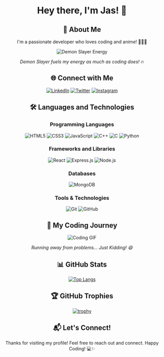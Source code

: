 <div align="center">

# Hey there, I'm Jas! 👋

## 🌟 About Me

I'm a passionate developer who loves coding and anime! 🧑‍💻✨

![Demon Slayer Energy](https://media.tenor.com/qxsQpk34ONoAAAAM/g%C3%BCnayd%C4%B1n-g%C3%BCl.gif)

*Demon Slayer fuels my energy as much as coding does!* 🔥

## 🌐 Connect with Me

[![LinkedIn](https://img.shields.io/badge/LinkedIn-blue?style=for-the-badge&logo=linkedin)](https://www.linkedin.com/in/jas-gandhi-265585202/)
[![Twitter](https://img.shields.io/badge/Twitter-blue?style=for-the-badge&logo=twitter)](https://x.com/Grandslayerr)
[![Instagram](https://img.shields.io/badge/Instagram-purple?style=for-the-badge&logo=instagram)](https://www.instagram.com/__jas.g__/)

## 🛠️ Languages and Technologies

### Programming Languages
![HTML5](https://img.shields.io/badge/-HTML5-000?style=for-the-badge&logo=HTML5)
![CSS3](https://img.shields.io/badge/-CSS3-000?style=for-the-badge&logo=CSS3&logoColor=1572B6)
![JavaScript](https://img.shields.io/badge/-JavaScript-000?style=for-the-badge&logo=JavaScript)
![C++](https://img.shields.io/badge/-C++-000?style=for-the-badge&logo=cplusplus&logoColor=00599C)
![C](https://img.shields.io/badge/-C-000?style=for-the-badge&logo=C&logoColor=A8B9CC)
![Python](https://img.shields.io/badge/-Python-000?style=for-the-badge&logo=Python)

### Frameworks and Libraries
![React](https://img.shields.io/badge/-React-000?style=for-the-badge&logo=React)
![Express.js](https://img.shields.io/badge/-Express.js-000?style=for-the-badge&logo=express)
![Node.js](https://img.shields.io/badge/-Node.js-000?style=for-the-badge&logo=nodedotjs)

### Databases
![MongoDB](https://img.shields.io/badge/-MongoDB-000?style=for-the-badge&logo=MongoDB)

### Tools & Technologies
![Git](https://img.shields.io/badge/-Git-000?style=for-the-badge&logo=git)
![GitHub](https://img.shields.io/badge/-GitHub-000?style=for-the-badge&logo=github)

## 🚀 My Coding Journey

![Coding GIF](https://media.tenor.com/cJtDhl2-MP0AAAAi/goku-dragon-ball.gif)

*Running away from problems... Just Kidding! 😄*

## 📊 GitHub Stats

[![Top Langs](https://github-readme-stats.vercel.app/api/top-langs/?username=YourGitHubUsername&layout=compact&theme=radical)](https://github.com/anuraghazra/github-readme-stats)

## 🏆 GitHub Trophies

[![trophy](https://github-profile-trophy.vercel.app/?username=YourGitHubUsername&theme=radical&column=7)](https://github.com/ryo-ma/github-profile-trophy)

## 📬 Let's Connect!

Thanks for visiting my profile! Feel free to reach out and connect. Happy Coding! 💻✨

</div>
